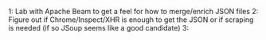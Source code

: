 1: Lab with Apache Beam to get a feel for how to merge/enrich JSON files
2: Figure out if Chrome/Inspect/XHR is enough to get the JSON or if scraping is needed (if so JSoup seems like a good candidate)
3: 